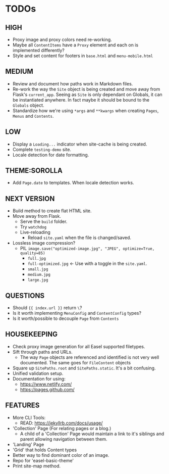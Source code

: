 # TODOs

## HIGH

- Proxy image and proxy colors need re-working.
- Maybe all `ContentItems` have a `Proxy` element and each on is implemented differently?
- Style and set content for footers in `base.html` and `menu-mobile.html`

## MEDIUM

- Review and document how paths work in Markdown files.
- Re-work the way the `Site` object is being created and move away from Flask's `current_app`. Seeing as `Site` is only dependant on Globals, it can be instantiated anywhere. In fact maybe it should be bound to the `Globals` object.
- Standardize how we're using `*args` and `**kwargs` when creating `Pages`, `Menus` and `Contents`.

## LOW

- Display a `Loading...` indicator when site-cache is being created.
- Complete `testing-demo` site.
- Locale detection for date formatting.

## THEME:SOROLLA

- Add `Page.date` to templates. When locale detection works.

## NEXT VERSION

- Build method to create flat HTML site.
- Move away from Flask.
  - Serve the `build` folder.
  - Try `watchdog`
  - Live-reloading
    - Reload `site.yaml` when the file is changed/saved.
- Lossless image compression?
  - PIL `image.save("optimized-image.jpg", "JPEG", optimize=True, quality=85)`
    - `full.jpg`
    - `full-optimized.jpg` <- Use with a toggle in the `site.yaml`.
    - `small.jpg`
    - `medium.jpg`
    - `large.jpg`

## QUESTIONS

- Should `{{ index.url }}` return `\`?
- Is it worth implementing `MenuConfig` and `ContentConfig` types?
- Is it worth/possible to decouple `Page` from `Contents`

## HOUSEKEEPING

- Check proxy image generation for all Easel supported filetypes.
- Sift through paths and URLs.
  - The way `Page` objects are referenced and identified is not very well documented. The same goes for `FileContent` objects
- Square up `SitePaths.root` and `SitePaths.static`. It's a bit confusing.
- Unified validation setup.
- Documentation for using:
  - <https://www.netlify.com/>
  - <https://pages.github.com/>

## FEATURES

- More CLI Tools:
  - READ: <https://jekyllrb.com/docs/usage/>
- 'Collection' Page (For relating pages or a blog.)
  - A child of a 'Collection' Page would maintain a link to it's siblings and parent allowing navigation between them.
- 'Landing' Page
- 'Grid' that holds Content types
- Better way to find dominant color of an image.
- Repo for 'easel-basic-theme'
- Print site-map method.
